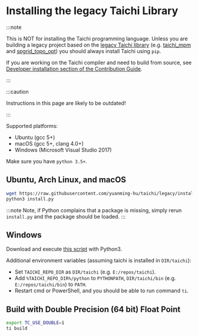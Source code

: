 # Installing the legacy Taichi Library

:::note

This is NOT for installing the Taichi programming language. Unless you
are building a legacy project based on the [legacy Taichi
library](https://github.com/yuanming-hu/taichi/tree/legacy) (e.g.
[taichi_mpm](https://github.com/yuanming-hu/taichi_mpm) and
[spgrid_topo_opt](https://github.com/yuanming-hu/spgrid_topo_opt)) you
should always install Taichi using `pip`.

If you are working on the Taichi compiler and need to build from source,
see [Developer installation section of the Contribution Guide](../contribution/dev_install.md).

:::

:::caution

Instructions in this page are likely to be outdated!

:::

Supported platforms:

- Ubuntu (gcc 5+)
- macOS (gcc 5+, clang 4.0+)
- Windows (Microsoft Visual Studio 2017)

Make sure you have `python 3.5+`.

## Ubuntu, Arch Linux, and macOS

```bash
wget https://raw.githubusercontent.com/yuanming-hu/taichi/legacy/install.py
python3 install.py
```

:::note
Note, if Python complains that a package is missing, simply rerun
`install.py` and the package should be loaded.
:::

## Windows

Download and execute [this
script](https://raw.githubusercontent.com/yuanming-hu/taichi/legacy/install.py) with Python3.

Additional environment variables (assuming taichi is installed in
`DIR/taichi`):

- Set `TAICHI_REPO_DIR` as `DIR/taichi` (e.g.
  `E:/repos/taichi`).
- Add `%TAICHI_REPO_DIR%/python` to `PYTHONPATH`,
  `DIR/taichi/bin` (e.g. `E:/repos/taichi/bin`) to `PATH`.
- Restart cmd or PowerShell, and you should be able to run command `ti`.

## Build with Double Precision (64 bit) Float Point

```bash
export TC_USE_DOUBLE=1
ti build
```
